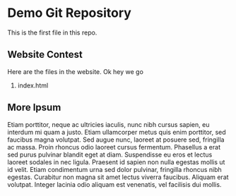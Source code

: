# Demo Git Repository

This is the first file in this repo.

## Website Contest

Here are the files in the website. Ok hey we go

1. index.html

## More Ipsum

Etiam porttitor, neque ac ultricies iaculis, nunc nibh cursus sapien, eu interdum mi quam a justo. Etiam ullamcorper metus quis enim porttitor, sed faucibus magna volutpat. Sed augue nunc, laoreet at posuere sed, fringilla ac massa. Proin rhoncus odio laoreet cursus fermentum. Phasellus a erat sed purus pulvinar blandit eget at diam. Suspendisse eu eros et lectus laoreet sodales in nec ligula. Praesent id sapien non nulla egestas mollis ut id velit. Etiam condimentum urna sed dolor pulvinar, fringilla rhoncus nibh egestas. Curabitur non magna sit amet lectus viverra faucibus. Aliquam erat volutpat. Integer lacinia odio aliquam est venenatis, vel facilisis dui mollis.
